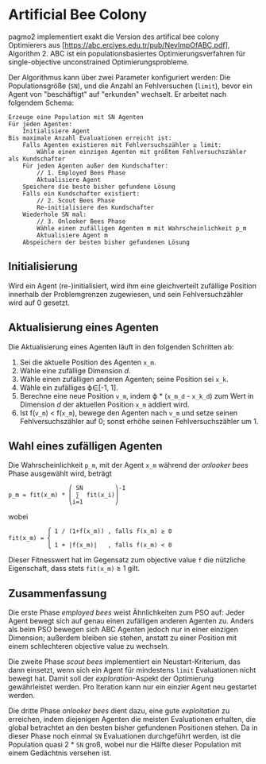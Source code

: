 # Artificial Bee Colony

pagmo2 implementiert exakt die Version des artifical bee colony Optimierers aus [https://abc.erciyes.edu.tr/pub/NevImpOfABC.pdf], Algorithm 2. ABC ist ein populationsbasiertes Optimierungsverfahren für single-objective unconstrained Optimierungsprobleme.

Der Algorithmus kann über zwei Parameter konfiguriert werden: Die Populationsgröße (`SN`), und die Anzahl an Fehlversuchen (`limit`), bevor ein Agent von "beschäftigt" auf "erkunden" wechselt. Er arbeitet nach folgendem Schema:

    Erzeuge eine Population mit SN Agenten
    Für jeden Agenten:
        Initialisiere Agent
    Bis maximale Anzahl Evaluationen erreicht ist:
        Falls Agenten existieren mit Fehlversuchszähler ≥ limit:
            Wähle einen einzigen Agenten mit größtem Fehlversuchszähler als Kundschafter
        Für jeden Agenten außer dem Kundschafter:
            // 1. Employed Bees Phase
            Aktualisiere Agent
        Speichere die beste bisher gefundene Lösung
        Falls ein Kundschafter existiert:
            // 2. Scout Bees Phase
            Re-initialisiere den Kundschafter
        Wiederhole SN mal:
            // 3. Onlooker Bees Phase
            Wähle einen zufälligen Agenten m mit Wahrscheinlichkeit p_m
            Aktualisiere Agent m
        Abspeichern der besten bisher gefundenen Lösung


## Initialisierung

Wird ein Agent (re-)initialisiert, wird ihm eine gleichverteilt zufällige Position innerhalb der Problemgrenzen zugewiesen, und sein Fehlversuchzähler wird auf 0 gesetzt.

## Aktualisierung eines Agenten

Die Aktualisierung eines Agenten läuft in den folgenden Schritten ab:
1. Sei die aktuelle Position des Agenten `x_m`.
2. Wähle eine zufällige Dimension _d_.
3. Wähle einen zufälligen anderen Agenten; seine Position sei `x_k`.
4. Wähle ein zufälliges ϕ∈[-1, 1].
5. Berechne eine neue Position `v_m`, indem ϕ * (`x_m_d` - `x_k_d`) zum Wert in Dimension _d_ der aktuellen Position `x_m` addiert wird.
6. Ist f(`v_m`) < f(`x_m`), bewege den Agenten nach `v_m` und setze seinen Fehlversuchszähler auf 0; sonst erhöhe seinen Fehlversuchszähler um 1.

## Wahl eines zufälligen Agenten

Die Wahrscheinlichkeit `p_m`, mit der Agent `x_m` während der _onlooker bees_ Phase ausgewählt wird, beträgt

                     ⎛ SN         ⎞-1
    p_m = fit(x_m) * ⎜ ∑  fit(x_i)⎟
                     ⎝i=1         ⎠

wobei

               ⎧ 1 / (1+f(x_m)) , falls f(x_m) ≥ 0
    fit(x_m) = ⎨
               ⎩ 1 + |f(x_m)|   , falls f(x_m) < 0

Dieser Fitnesswert hat im Gegensatz zum objective value `f` die nützliche Eigenschaft, dass stets `fit(x_m)` ≥ 1 gilt.

## Zusammenfassung

Die erste Phase _employed bees_ weist Ähnlichkeiten zum PSO auf: Jeder Agent bewegt sich auf genau einen zufälligen anderen Agenten zu. Anders als beim PSO bewegen sich ABC Agenten jedoch nur in einer einzigen Dimension; außerdem bleiben sie stehen, anstatt zu einer Position mit einem schlechteren objective value zu wechseln.

Die zweite Phase _scout bees_ implementiert ein Neustart-Kriterium, das dann einsetzt, wenn sich ein Agent für mindestens `limit` Evaluationen nicht bewegt hat. Damit soll der _exploration_-Aspekt der Optimierung gewährleistet werden. Pro Iteration kann nur ein einzier Agent neu gestartet werden.

Die dritte Phase _onlooker bees_ dient dazu, eine gute _exploitation_ zu erreichen, indem diejenigen Agenten die meisten Evaluationen erhalten, die global betrachtet an den besten bisher gefundenen Positionen stehen. Da in dieser Phase noch einmal `SN` Evaluationen durchgeführt werden, ist die Population quasi 2 * `SN` groß, wobei nur die Hälfte dieser Population mit einem Gedächtnis versehen ist.
